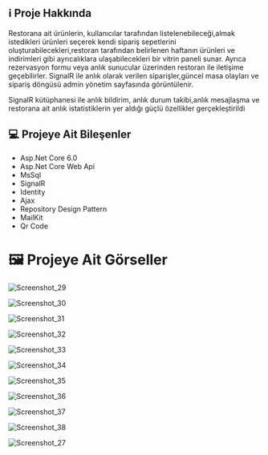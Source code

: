 ## ℹ️ Proje Hakkında 
Restorana ait ürünlerin, kullanıcılar tarafından listelenebileceği,almak istedikleri ürünleri seçerek kendi sipariş sepetlerini oluşturabilecekleri,restoran tarafından belirlenen haftanın ürünleri ve indirimleri gibi ayrıcalıklara ulaşabilecekleri bir vitrin paneli sunar. Ayrıca rezervasyon formu  veya  anlık sunucular üzerinden restoran ile iletişime geçebilirler. SignalR ile anlık olarak verilen siparişler,güncel masa olayları ve sipariş döngüsü admin yönetim sayfasında görüntülenir.

SignalR kütüphanesi ile anlık bildirim, anlık durum takibi,anlık mesajlaşma ve restorana ait anlık istatistiklerin yer aldığı güçlü özellikler gerçekleştirildi

## 💻 Projeye Ait Bileşenler
* Asp.Net Core 6.0
* Asp.Net Core Web Api
* MsSql
* SignalR
* Identity
* Ajax
* Repository Design Pattern
* MailKit
* Qr Code

# 🖼️ Projeye Ait Görseller
![Screenshot_29](https://github.com/gozgirfaruk/SignalRProject/assets/125920944/9ad07e4a-2498-41b0-b88d-bd790b8db857)

![Screenshot_30](https://github.com/gozgirfaruk/SignalRProject/assets/125920944/ca3eeb88-5257-405f-b290-95a2e3e9a3c2)

![Screenshot_31](https://github.com/gozgirfaruk/SignalRProject/assets/125920944/1fd74266-6a4f-4d78-a560-dfbd84e0e83f)

![Screenshot_32](https://github.com/gozgirfaruk/SignalRProject/assets/125920944/1efd5dc4-7ba8-4cff-b50c-6343d906e622)

![Screenshot_33](https://github.com/gozgirfaruk/SignalRProject/assets/125920944/c70eb4f5-445e-4b25-8909-5a92df91ba31)

![Screenshot_34](https://github.com/gozgirfaruk/SignalRProject/assets/125920944/99fabf72-98f8-489c-88a2-b9bb1028547c)

![Screenshot_35](https://github.com/gozgirfaruk/SignalRProject/assets/125920944/8ed0e5f7-41b8-4629-9dc8-e428e1e60c54)

![Screenshot_36](https://github.com/gozgirfaruk/SignalRProject/assets/125920944/271bbd14-5088-4beb-b2c7-c6da8e4bc1a3)

![Screenshot_37](https://github.com/gozgirfaruk/SignalRProject/assets/125920944/61aa992b-551a-4f78-98db-8b265ff5745b)

![Screenshot_38](https://github.com/gozgirfaruk/SignalRProject/assets/125920944/fb2d8a7b-8b38-40ee-9eb6-9c65e7a12b0c)

![Screenshot_27](https://github.com/gozgirfaruk/SignalRProject/assets/125920944/48da94c8-09bb-4ac6-9c9a-52939a1506ab)

